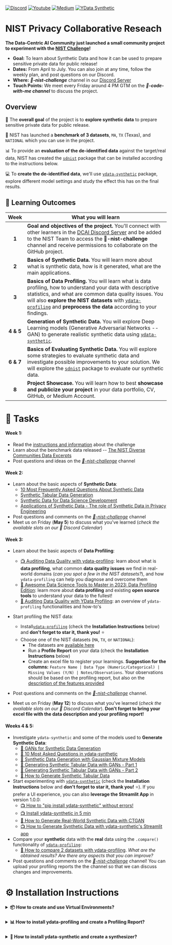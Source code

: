 [![Discord](https://img.shields.io/badge/Discord-7289DA?style=for-the-badge&logo=discord&logoColor=white)](https://discord.gg/mw7xjJ7b7s)
[![Youtube](https://img.shields.io/badge/YouTube-FF0000?style=for-the-badge&logo=youtube&logoColor=white)](https://www.youtube.com/channel/UC4AFOG1a8b9r46G9w0CacUA)
[![Medium](https://img.shields.io/badge/Medium-12100E?style=for-the-badge&logo=medium&logoColor=white)](https://medium.com/data-centric-ai-community)
[![YData Synthetic](https://img.shields.io/badge/ydata%20synthetic-12100E?style=for-the-badge&logo=github&logoColor=white)](https://github.com/ydataai/ydata-synthetic)


# NIST Privacy Collaborative Reseach 

**The Data-Centric AI Community just launched a small community project to experiment with the [NIST Challenge](https://pages.nist.gov/privacy_collaborative_research_cycle/pages/participate.html)!**


- **Goal:** To learn about Synthetic Data and how it can be used to prepare sensitive private data for public release!
- **Dates:** From April to July. You can also join at any time, follow the weekly plan, and post questions on our Discord.
- **Where:** ***🤖-nist-challenge*** channel in our [Discord Server](https://discord.gg/46wAzZxpFy)
- **Touch Points:** We meet every Friday around 4 PM GTM on the ***🧠-code-with-me channel*** to discuss the project.

## Overview
🎯 The **overall goal** of the project is to **explore synthetic data** to prepare sensitive private data for public release. 

📀 NIST has launched a **benchmark of 3 datasets**, `MA`, `TX` (Texas), and `NATIONAL` which you can use in the project.

📊 To provide an **evaluation of the de-identified data** against the target/real data, NIST has created the [`sdnist`](https://github.com/usnistgov/SDNist) package that can be installed according to the instructions below.

💻 To **create the de-identified data**, we'll use [`ydata-synthetic`](https://github.com/ydataai/ydata-synthetic) package, explore different model settings and study the effect this has on the final results.

## 🧭 Learning Outcomes
| Week        | What you will learn           | 
| :-------------: |-------------| 
| **1**      |**Goal and objectives of the project.** You'll connect with other learners in the [DCAI Discord Server](https://discord.gg/46wAzZxpFy) and be added to the NIST Team to access the **🤖-nist-challenge** channel and receive permissions to collaborate on the GitHub project.|
| **2**  | **Basics of Synthetic Data.** You will learn more about what is synthetic data, how is it generated, what are the main applications.|
| **3** | **Basics of Data Profiling.** You will learn what is data profiling, how to understand your data with descriptive statistics, and what are common data quality issues. You will also **explore the NIST datasets** with [`ydata-profiling`](https://github.com/ydataai/ydata-profiling) and **preprocess the data** according to your findings.  |
| **4 & 5** | **Generation of Synthetic Data.** You will explore Deep Learning models (Generative Adversarial Networks -- GAN) to generate realistic synthetic data using [`ydata-synthetic`](https://github.com/ydataai/ydata-synthetic).|
| **6 & 7** | **Basics of Evaluating Synthetic Data.** You will explore some strategies to evaluate synthetic data and investigate possible improvements to your solution. We will explore the [`sdnist`](https://github.com/usnistgov/SDNist) package to evaluate our synthetic data.|
| **8** | **Project Showcase.** You will learn how to best **showcase and publicize your project** in your data portfolio, CV, GitHub, or Medium Account.| 


# 🔨 Tasks

#### Week 1:
- Read the [instructions and information](https://pages.nist.gov/privacy_collaborative_research_cycle/pages/participate.html) about the challenge
- Learn about the benchmark data released -- [The NIST Diverse Communities Data Excerpts](https://github.com/usnistgov/SDNist/tree/main/nist%20diverse%20communities%20data%20excerpts)
- Post questions and ideas on the *[🤖-nist-challenge](https://discord.gg/46wAzZxpFy)* channel


#### Week 2:
- Learn about the basic aspects of **Synthetic Data**:
	- [10 Most Frequently Asked Questions About Synthetic Data](https://ydata.ai/resources/10-most-frequently-asked-questions-about-synthetic-data)
	- [Synthetic Tabular Data Generation](https://towardsdatascience.com/synthetic-tabular-data-generation-34eb94a992ed)
	- [Synthetic Data for Data Science Development](https://ydata.ai/resources/synthetic-data-the-future-standard-for-data-science-development)
	- [Applications of Synthetic Data - The role of Synthetic Data in Privacy Engineering](https://ydata.ai/resources/the-role-of-synthetic-data-in-privacy-engineering)
- Post questions and comments on the *[🤖-nist-challenge](https://discord.gg/46wAzZxpFy)* channel
- Meet us on Friday (**May 5**) to discuss what you've learned (*check the available slots on our 📅 Discord Calendar*)



#### Week 3:
- Learn about the basic aspects of **Data Profiling**:
	- [📺 Auditing Data Quality with ydata-profiling](https://www.youtube.com/watch?v=5EH_OkCd6TQ&t=1s): learn about what is **data profiling**, what common **data quality issues** we find in real-world domains (*can you spot a few in the NIST datasets?*), and how `ydata-profiling` can help you diagnose and overcome them
	- [📖 Awesome Data Science Tools to Master in 2023: Data Profiling Edition](https://towardsdatascience.com/awesome-data-science-tools-to-master-in-2023-data-profiling-edition-29d29310f779): learn more about **data profiling** and existing **open source tools** to understand your data to the fullest!
	- [📖 Auditing Data Quality with YData Profiling](https://medium.com/ydata-ai/auditing-data-quality-with-pandas-profiling-b1bf1919f856): an overview of `ydata-profiling` functionalities and how-to's


- Start profiling the NIST data:
	- Install[`ydata-profiling`](https://github.com/ydataai/ydata-profiling) (check the **Installation Instructions** below) and **don't forget to star it, thank you!** ⭐️
	- Choose one of the NIST datasets (`MA`, `TX`, or `NATIONAL`):
		- The datasets are [available here](https://github.com/usnistgov/SDNist/tree/main/nist%20diverse%20communities%20data%20excerpts)
		- Run a **Profile Report** on your data (check the **Installation Instructions** below)
		- Create an excel file to register your learnings. **Suggestion for the columns:** `Feature Name | Data Type (Numeric/Categorical) | Missing Values (Y/N) | Notes/Observations`. Your observations should be based on the profiling report, but also on the [description of the features provided](https://github.com/usnistgov/SDNist/tree/main/nist%20diverse%20communities%20data%20excerpts)

- Post questions and comments on the *[🤖-nist-challenge](https://discord.gg/46wAzZxpFy)* channel.
- Meet us on Friday (**May 12**) to discuss what you've learned (*check the available slots on our 📅 Discord Calendar*). **Don't forget to bring your excel file with the data description and your profiling report!**



#### Weeks 4 & 5:
- Investigate `ydata-synthetic` and some of the models used to **Generate Synthetic Data**:
	- [📖 GANs for Synthetic Data Generation](https://ydata.ai/resources/gans-for-synthetic-data-generation)
	- [📖 10 Most Asked Questions in ydata-synthetic](https://ydata.ai/resources/10-most-asked-questions-on-ydata-synthetic)
	- [📖 Synthetic Data Generation with Gaussian Mixture Models](https://ydata.ai/resources/synthetic-data-generation-with-gaussian-mixture-models)
	- [📖 Generating Synthetic Tabular Data with GANs - Part 1](https://medium.com/ydata-ai/generating-synthetic-tabular-data-with-gans-part-1-866705a77302)
	- [📖 Generating Synthetic Tabular Data with GANs - Part 2](https://medium.com/ydata-ai/generating-synthetic-tabular-data-with-gans-part-2-a0aba150539)
	- [📖 How to Generate Synthetic Tabular Data](https://towardsdatascience.com/how-to-generate-synthetic-tabular-data-bcde7c28038a)
- Start experimenting with [`ydata-synthetic`](https://github.com/ydataai/ydata-synthetic) (check the **Installation Instructions** below and **don't forget to star it, thank you!** ⭐️). If you prefer a UI experience, you can also **leverage the Streamlit App** in version 1.0.0:
	- [📺 How to "pip install ydata-synthetic" without errors!](https://www.youtube.com/watch?v=jj9X1_cKRwI&t=1s)
	- [📺 Install ydata-synthetic in 5 min](https://www.youtube.com/watch?v=aESmGcxtBdU)
	- [📖 How to Generate Real-World Synthetic Data with CTGAN](https://medium.com/towards-data-science/how-to-generate-real-world-synthetic-data-with-ctgan-af41b4d60fde)
	- [📺 How to Generate Synthetic Data with ydata-synthetic's Streamlit app](https://www.youtube.com/watch?v=6Lzi26szKNo)
- Compare your **synthetic** data with the **real** data using the `.compare()` functionality of [`ydata-profiling`](https://github.com/ydataai/ydata-profiling):
	- [📖 How to compare 2 datasets with ydata-profiling](https://pub.towardsai.net/how-to-compare-2-dataset-with-pandas-profiling-2ae3a9d7695e). *What are the obtained results? Are there any aspects that you can improve?*
- Post questions and comments on the *[🤖-nist-challenge](https://discord.gg/46wAzZxpFy)* channel! You can upload your profiling reports the the channel so that we can discuss changes and improvements.


# ⚙️ Installation Instructions
<details>
  <summary><b> 📦 How to create and use Virtual Environments?</b></summary>

A lot of troubleshooting arises due to **misalignments between environments and package requirements**. If you're new to data science development, maybe you just install packages unto your global Python environment. This may turn into a lot of headaches when project requirements are conflicting.

[Virtual Environments](https://serpapi.com/blog/python-virtual-environments-using-virtualenv-and-poetry/) are ideal to overcome this issue: they **isolate your installations from the "global" environment**, so that you don't have to worry about conflicts. If you've never used virtual environments for your data science projects, you can start by installing [anaconda](https://www.anaconda.com). If you need a little convincing that this is a nice tool to have on your belt, then [check this post](https://codesolid.com/conda-vs-pip/?utm_content=cmp-true) comparing `conda` with `pip`, `venv`, and  `pyenv`.

Once anaconda is installed, **creating a new environment** is as easy as running this on your shell:

```bash
conda create --name synth-env python=3.10
```

This creates a new environment called **synth-env** with Python version 3.10.X. You can then switch to this environment by **activating it**:

```bash
conda activate synth-env
```

In this new environment, you can still **call `pip` to install python packages**, such as `ydata-synthetic`:

```bash
pip install ydata-synthetic
```

Now you can open up your **Python editor or Jupyter Notebook** and use the `synth-env` as your development environment, without having to worry with conflicting versions or packages between projects! Once you're done, you can **deactivate the environment** using:

```bash
conda deactivate synth-env
```

#### Suggested Materials
  - [📖 Environments, Conda, Pip, aaaaah!](https://towardsdatascience.com/environments-conda-pip-aaaaah-d2503877884c): How to manage Python Environments without a headache
  - [📺 How to "pip install ydata-synthetic" without errors!](https://www.youtube.com/watch?v=jj9X1_cKRwI): How to install anaconda, create a virtual environment using `conda`, install packages with `pip`, and use the virtual environments in PyCharm or Jupyter Notebooks
 
</details>

###
<details>
  <summary><b> 📊 How to install ydata-profiling and create a Profiling Report?</b></summary>

You may start by **creating your virtual environment and installing the package**:

```bash
conda create -n synth-env python=3.10
conda activate synth-env
pip install ydata-profiling==4.1.2
```

Then, in your Jupyter Notebook or other editor (e.g., PyCharm), **load your Pandas DataFrame** as you normally would and the **generation of the profiling report** is straightforward:

```python
import pandas as pd
from pandas_profiling import ProfileReport

# Read the data from a csv file (NIST "MA" data in the example)
df = pd.read_csv("ma2019.csv")

# Generate the data profiling report 
original_report = ProfileReport(df, title='Original Data')
original_report.to_file("original_report.html")
```

You can then navigate the report to **investigate the data quality issues** generated, and study the basic **descriptive statistics** of your data! 


#### Additional Materials
  - [📚 Examples with real-world datasets](https://ydata-profiling.ydata.ai/docs/master/pages/getting_started/examples.html): A list of examples and data profiling reports and usage of ydata-profiling
  - [🙇🏽‍♂️ Read the Docs: Documentation](https://ydata-profiling.ydata.ai/docs/master/pages/getting_started/overview.html): from installation and quickstart to integrations and advanced usage

  </details>

###
<details>
  <summary><b> 🤖 How to install ydata-synthetic and create a synthesizer?</b></summary>

You may use you previous **virtual environment** (`synth-env`). **Activate** it and and **install** the package:

```bash
conda activate synth-env
pip install ydata-synthetic==1.1.0
```

Then, you can leverage one of the models available in the package. In this example, we will be using **CTGAN**:

```python
# Load data
data = fetch_data('adult')
num_cols = ['age', 'fnlwgt', 'capital-gain', 'capital-loss', 'hours-per-week']
cat_cols = ['workclass','education', 'education-num', 'marital-status', 'occupation', 'relationship', 'race', 'sex', 'native-country', 'target']

# Defining the training and model parameters
batch_size = 500
epochs = 500+1
learning_rate = 2e-4
beta_1 = 0.5
beta_2 = 0.9

# Create and train the model
ctgan_args = ModelParameters(batch_size=batch_size,
                             lr=learning_rate,
                             betas=(beta_1, beta_2))

train_args = TrainParameters(epochs=epochs)

synth = RegularSynthesizer(modelname='ctgan', model_parameters=ctgan_args)
synth.fit(data=data, train_arguments=train_args, num_cols=num_cols, cat_cols=cat_cols)

# Generate new samples
synth_data = synth.sample(1000)

print(synth_data)
```

You can also check further [examples with other models](https://github.com/ydataai/ydata-synthetic/tree/dev/examples/regular/models).
</details>


